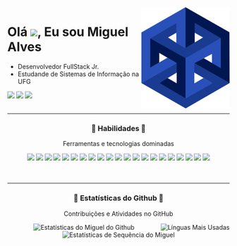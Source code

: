 <img align="right" height="230em" src="https://github.com/dev-macb/dev-macb/blob/main/assets/tesseract.svg" />

<h1 align="left" height="300em">Olá <img src="https://raw.githubusercontent.com/kaueMarques/kaueMarques/master/hi.gif" height="30px">, Eu sou Miguel Alves</h1>

- Desenvolvedor FullStack Jr.
- Estudande de Sistemas de Informação na UFG


<a title="Email para Miguel" href="mailto:dev.macb@gmail.com" target="_blank"><img src="https://img.shields.io/badge/-Email-001752?style=for-the-badge&logo=gmail&logoColor=A1BDDE"></a>
<a title="Linkedin do Miguel" href="https://www.linkedin.com/in/miguel-acb9/" target="_blank"><img src="https://img.shields.io/badge/-LINKEDIN-001752?style=for-the-badge&logo=linkedin&logoColor=A1BDDE"></a>
<a title="Telefone do Miguel" href="https://api.whatsapp.com/send/?phone=5562991416616" target="_blank"><img src="https://img.shields.io/badge/-WhatsApp-001752?style=for-the-badge&logo=whatsapp&logoColor=A1BDDE"></a>
<br><br>

___


<div align="center">
    <h3>🔷 Habilidades 🔷</h3>
    <p>Ferramentas e tecnologias dominadas</p>
    <div align="center">
        <a href="#"><img src="https://img.shields.io/badge/-C-001752?style=for-the-badge&logo=c&logoColor=A1BDDE"></a>
        <a href="#"><img src="https://img.shields.io/badge/-C++-001752?style=for-the-badge&logo=cplusplus&logoColor=A1BDDE"></a>
        <a href="#"><img src="https://img.shields.io/badge/-PHP-001752?style=for-the-badge&logo=php&logoColor=A1BDDE"></a>
        <a href="#"><img src="https://img.shields.io/badge/-Python-001752?style=for-the-badge&logo=Python&logoColor=A1BDDE"></a>
        <a href="#"><img src="https://img.shields.io/badge/-Django-001752?style=for-the-badge&logo=Django&logoColor=A1BDDE"></a>
        <a href="#"><img src="https://img.shields.io/badge/-JavaScript-001752?style=for-the-badge&logo=javascript&logoColor=A1BDDE"></a>
        <a href="#"><img src="https://img.shields.io/badge/-TypeScript-001752?style=for-the-badge&logo=typescript&logoColor=A1BDDE"></a>
        <a href="#"><img src="https://img.shields.io/badge/-Nodejs-001752?style=for-the-badge&logo=Node.js&logoColor=A1BDDE"></a>
        <a href="#"><img src="https://img.shields.io/badge/-React-001752?style=for-the-badge&logo=react&logoColor=A1BDDE"></a>
        <a href="#"><img src="https://img.shields.io/badge/-HTML5-001752?style=for-the-badge&logo=html5&logoColor=A1BDDE"></a>
        <a href="#"><img src="https://img.shields.io/badge/-CSS3-001752?style=for-the-badge&logo=css3&logoColor=A1BDDE"></a> 
        <a href="#"><img src="https://img.shields.io/badge/SQL-001752?style=for-the-badge&logo=amazon-dynamodb&logoColor=A1BDDE"></a>
        <a href="#"><img src="https://img.shields.io/badge/-PostgreSQL-001752?style=for-the-badge&logo=postgresql&logoColor=A1BDDE"></a>
        <a href="#"><img src="https://img.shields.io/badge/-MySQL-001752?style=for-the-badge&logo=mysql&logoColor=A1BDDE"></a>
        <a href="#"><img src="https://img.shields.io/badge/-MongoDB-001752?style=for-the-badge&logo=mongodb&logoColor=A1BDDE"></a>
        <a href="#"><img src="https://img.shields.io/badge/-Git-001752?style=for-the-badge&logo=git&logoColor=A1BDDE"></a>
        <a href="#"><img src="https://img.shields.io/badge/-GitHub-001752?style=for-the-badge&logo=github&logoColor=A1BDDE"></a>
        <a href="#"><img src="https://img.shields.io/badge/Figma-001752?style=for-the-badge&logo=figma&logoColor=A1BDDE"></a>
        <a href="#"><img src="https://img.shields.io/badge/Powershell-001752?style=for-the-badge&logo=powershell&logoColor=A1BDDE"></a>
        <a href="#"><img src="https://img.shields.io/badge/Bash-001752?style=for-the-badge&logo=gnu-bash&logoColor=A1BDDE"></a>
        <a href="#"><img src="https://img.shields.io/badge/Markdown-001752?style=for-the-badge&logo=markdown&logoColor=A1BDDE"></a>
    </div>
</div>
<br><br>


---


<div align="center">
    <h3>🔷 Estatísticas do Github 🔷</h3>
    <p>Contribuições e Atividades no GitHub</p>
    <img align="right" title="Línguas Mais Usadas" alt="Línguas Mais Usadas" src="https://github-readme-stats.anuraghazra1.vercel.app/api/top-langs/?username=dev-macb&bg_color=001752&title_color=F1F1F1&text_color=A1BDDE&langs_count=10&hide_border=true&&locale=pt-br"/>
    <img title="Estatísticas do Github de Miguel Alves" alt="Estatísticas do Miguel do Github" src="https://github-readme-stats.vercel.app/api?username=dev-macb&bg_color=001752&title_color=F1F1F1&text_color=A1BDDE&icon_color=F28C2F&show_icons=true&hide_border=true&include_all_commits=true&count_private=true&theme=react&locale=pt-br"/>
    <img title="Estatísticas de Sequência do Miguel" alt="Estatísticas de Sequência do Miguel" src="https://github-readme-streak-stats.herokuapp.com/?user=dev-macb&background=001752&ring=A5D6F1&fire=F04A2F&dates=A5D6F1&currStreakLabel=F1F1F1&sideLabels=F1F1F1&currStreakNum=F28C2F&sideNums=F28C2F&hide_border=true&locale=pt-br" />    
</div>
<br>
